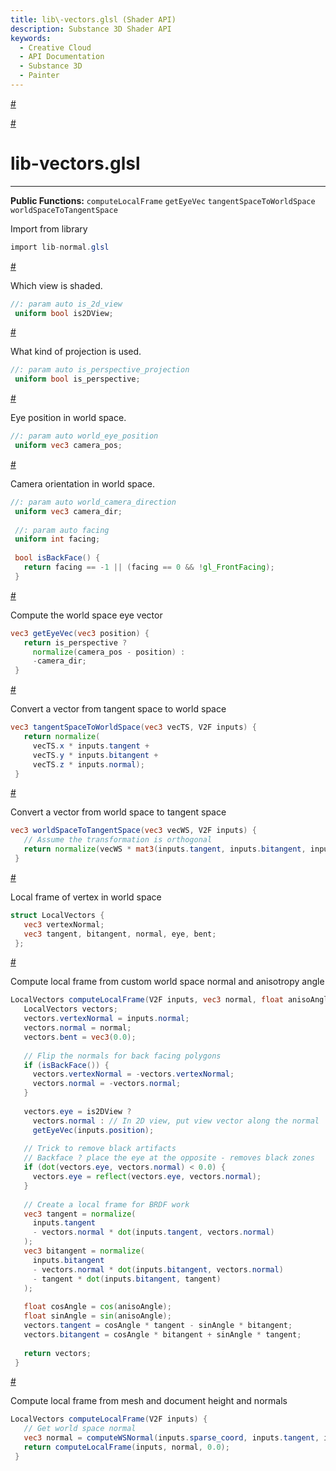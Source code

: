```yaml
---
title: lib\-vectors.glsl (Shader API)
description: Substance 3D Shader API
keywords:
  - Creative Cloud
  - API Documentation
  - Substance 3D
  - Painter
---
```














[\#](#section-0)












[\#](#section-1)

lib\-vectors.glsl
=================

---




**Public Functions:**
`computeLocalFrame`
`getEyeVec`
`tangentSpaceToWorldSpace`
`worldSpaceToTangentSpace`


Import from library





```glsl
import lib-normal.glsl
```







[\#](#section-2)

Which view is shaded.





```glsl
//: param auto is_2d_view
 uniform bool is2DView;
```







[\#](#section-3)

What kind of projection is used.





```glsl
//: param auto is_perspective_projection
 uniform bool is_perspective;
```







[\#](#section-4)

Eye position in world space.





```glsl
//: param auto world_eye_position
 uniform vec3 camera_pos;
```







[\#](#section-5)

Camera orientation in world space.





```glsl
//: param auto world_camera_direction
 uniform vec3 camera_dir;
 
 //: param auto facing
 uniform int facing;
 
 bool isBackFace() {
   return facing == -1 || (facing == 0 && !gl_FrontFacing);
 }
```







[\#](#section-6)

Compute the world space eye vector





```glsl
vec3 getEyeVec(vec3 position) {
   return is_perspective ?
     normalize(camera_pos - position) :
     -camera_dir;
 }
```







[\#](#section-7)

Convert a vector from tangent space to world space





```glsl
vec3 tangentSpaceToWorldSpace(vec3 vecTS, V2F inputs) {
   return normalize(
     vecTS.x * inputs.tangent +
     vecTS.y * inputs.bitangent +
     vecTS.z * inputs.normal);
 }
```







[\#](#section-8)

Convert a vector from world space to tangent space





```glsl
vec3 worldSpaceToTangentSpace(vec3 vecWS, V2F inputs) {
   // Assume the transformation is orthogonal
   return normalize(vecWS * mat3(inputs.tangent, inputs.bitangent, inputs.normal));
 }
```







[\#](#section-9)

Local frame of vertex in world space





```glsl
struct LocalVectors {
   vec3 vertexNormal;
   vec3 tangent, bitangent, normal, eye, bent;
 };
```







[\#](#section-10)

Compute local frame from custom world space normal and anisotropy angle





```glsl
LocalVectors computeLocalFrame(V2F inputs, vec3 normal, float anisoAngle) {
   LocalVectors vectors;
   vectors.vertexNormal = inputs.normal;
   vectors.normal = normal;
   vectors.bent = vec3(0.0);
 
   // Flip the normals for back facing polygons
   if (isBackFace()) {
     vectors.vertexNormal = -vectors.vertexNormal;
     vectors.normal = -vectors.normal;
   }
 
   vectors.eye = is2DView ?
     vectors.normal : // In 2D view, put view vector along the normal
     getEyeVec(inputs.position);
 
   // Trick to remove black artifacts
   // Backface ? place the eye at the opposite - removes black zones
   if (dot(vectors.eye, vectors.normal) < 0.0) {
     vectors.eye = reflect(vectors.eye, vectors.normal);
   }
 
   // Create a local frame for BRDF work
   vec3 tangent = normalize(
     inputs.tangent
     - vectors.normal * dot(inputs.tangent, vectors.normal)
   );
   vec3 bitangent = normalize(
     inputs.bitangent
     - vectors.normal * dot(inputs.bitangent, vectors.normal)
     - tangent * dot(inputs.bitangent, tangent)
   );
 
   float cosAngle = cos(anisoAngle);
   float sinAngle = sin(anisoAngle);
   vectors.tangent = cosAngle * tangent - sinAngle * bitangent;
   vectors.bitangent = cosAngle * bitangent + sinAngle * tangent;
 
   return vectors;
 }
```







[\#](#section-11)

Compute local frame from mesh and document height and normals





```glsl
LocalVectors computeLocalFrame(V2F inputs) {
   // Get world space normal
   vec3 normal = computeWSNormal(inputs.sparse_coord, inputs.tangent, inputs.bitangent, inputs.normal);
   return computeLocalFrame(inputs, normal, 0.0);
 }
 
 
```






